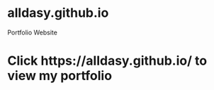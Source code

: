 # alldasy.github.io
Portfolio Website
<h1> Click https://alldasy.github.io/ to view my portfolio </h1>
